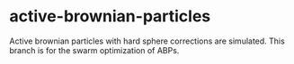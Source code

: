# active-brownian-particles 
Active brownian particles with hard sphere corrections are simulated. This branch is for the swarm optimization of ABPs.



